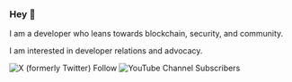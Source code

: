 
### Hey :wave:

I am a developer who leans towards blockchain, security, and community.

I am interested in developer relations and advocacy.

![X (formerly Twitter) Follow](https://img.shields.io/twitter/follow/udoka_am?style=for-the-badge&logo=x&logoSize=auto&labelColor=blue&link=https%3A%2F%2Fx.com%2Fudoka_AM) ![YouTube Channel Subscribers](https://img.shields.io/youtube/channel/subscribers/UCg7PcGEygT1gNcjU1J5eWKw?style=for-the-badge&logoSize=auto&label=youtube)





